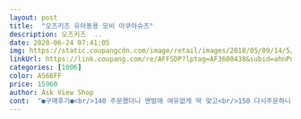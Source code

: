 ```yaml
---
layout: post 
title:  "오즈키즈 유아동용 모비 아쿠아슈즈" 
description: 오즈키즈  ..
date: 2020-06-24 07:41:05 
img: https://static.coupangcdn.com/image/retail/images/2018/05/09/14/5/e4a52652-83ae-41fa-9ddd-b8e970458db4.jpg 
linkUrl: https://link.coupang.com/re/AFFSDP?lptag=AF3600438&subid=ahnPublicAsk&pageKey=90155701&itemId=281332989&vendorItemId=3688397312&traceid=V0-113-2b66c9ddfd363bd5 
categories: [1006] 
color: A566FF 
price: 15960 
author: Ask View Shop 
cont:  "●구매후기●<br/>140 주문했더니 맨발에 여유없게 딱 맞고<br/>150 다시주문하니 살짝 여유있게 잘맞고<br/>그래서 평소에 170을 사서<br/>그리고 고무라 덜 미끄러지려나? 했는데<br/>그리고 무게 이야기가 좀 많던데<br/>그만큼 고무가 단단하다는게 아닐까싶은<br/>다른건 반품하고 요거로 신겨요^^<br/>다행이 딸은 편하다고 잘 신고다니지만요 ㅋㅋ<br/>대리석 바닥에서  발 미끄럼 타믄서 놀다가<br/>딸내미신기려고샀지요<br/>로켓배송으로담날새벽에받았구용<br/>매쉬소재의 구두같이생긴 단화라며 신기려고 샀어요<br/>맨발로는 숨통이 트이긴 하구나 싶고<br/>미끄럼방지는 쫌 딸리는 아쿠아슈즈구나 싶네요<br/>밑창도 미끄럽지 않구요<br/>발등을 한번더 감싸주니 걸을때 벗겨지진않아요<br/>발사이즈는130인데살짝큰감이있지만벗겨지지않고잘신고있네요<br/>사이즈가 참 애매한 5살 통통 발 이예요<br/>시원해보이기도해요^^<br/>실제발사이즈 162정도 되서 신발 고르기<br/>실측 135mm  22개월아가<br/>싸고 질좋은데 또 편하게 잘 신고다니는 신발 입니다<br/>아기가 넘 편하게 잘 신네요<br/>아디다스 130 신어서<br/>아쿠아슈즈는 아쿠아슈즈인가봐요<br/>아쿠아슈즈니까 당연 무거웠어도 맞는말인거같고<br/>아쿠아슈즈들이 대체적으로 타이트한데<br/>암튼<br/>양말신겻더니 꽉 끼네요<br/>양말신고 신으면<br/>여유있게 주문하는게 좋겠어요<br/>운동화들 구두들 다 쫌씩 헐떡이지만<br/>이건 개 소리입니다<br/>이것도 170 산건데<br/>이것도 타이트해서 통통발이 꽉 차시네요<br/>이쁘긴 넘 이쁘네요<br/>잘 신고다니고는 있어서<br/>저는 이 신발이 아쿠아슈즈라고 써 있지만<br/>저처럼 일상에 신을 분들 이정도 무게 나쁘지않다고봅니다<br/>전혀 무거운 느낌 1도 모르겠어요... <br/><br/>정사이즈보다 살짝 작은감이 있네요<br/>지금부터 초가을까지 신길거니까<br/>찌익찌익 소리도 내서 노는 거 보면<br/>참 저희아가는 130 정도 신는데 이건 140 이라서 발앞이 좀 여유 많은데도 찍찍이가 잘 잡아주니 안벗겨지네요<br/>피는 통하겠지? 하는 생각을 하면서 신기고있어요<br/>흙놀이터서 놀고 난 후에<br/>140 주문했더니 맨발에 여유없게 딱 맞고<br/>150 다시주문하니 살짝 여유있게 잘맞고<br/>그래서 평소에 170을 사서<br/>그리고 고무라 덜 미끄러지려나? 했는데<br/>그리고 무게 이야기가 좀 많던데<br/>그만큼 고무가 단단하다는게 아닐까싶은<br/>다른건 반품하고 요거로 신겨요^^<br/>다행이 딸은 편하다고 잘 신고다니지만요 ㅋㅋ<br/>대리석 바닥에서  발 미끄럼 타믄서 놀다가<br/>딸내미신기려고샀지요<br/>로켓배송으로담날새벽에받았구용<br/>매쉬소재의 구두같이생긴 단화라며 신기려고 샀어요<br/>맨발로는 숨통이 트이긴 하구나 싶고<br/>미끄럼방지는 쫌 딸리는 아쿠아슈즈구나 싶네요<br/>밑창도 미끄럽지 않구요<br/>발등을 한번더 감싸주니 걸을때 벗겨지진않아요<br/>발사이즈는130인데살짝큰감이있지만벗겨지지않고잘신고있네요<br/>사이즈가 참 애매한 5살 통통 발 이예요<br/>시원해보이기도해요^^<br/>실제발사이즈 162정도 되서 신발 고르기<br/>실측 135mm  22개월아가<br/>싸고 질좋은데 또 편하게 잘 신고다니는 신발 입니다<br/>아기가 넘 편하게 잘 신네요<br/>아디다스 130 신어서<br/>아쿠아슈즈는 아쿠아슈즈인가봐요<br/>아쿠아슈즈니까 당연 무거웠어도 맞는말인거같고<br/>아쿠아슈즈들이 대체적으로 타이트한데<br/>암튼<br/>양말신겻더니 꽉 끼네요<br/>양말신고 신으면<br/>여유있게 주문하는게 좋겠어요<br/>운동화들 구두들 다 쫌씩 헐떡이지만<br/>이건 개 소리입니다<br/>이것도 170 산건데<br/>이것도 타이트해서 통통발이 꽉 차시네요<br/>이쁘긴 넘 이쁘네요<br/>잘 신고다니고는 있어서<br/>저는 이 신발이 아쿠아슈즈라고 써 있지만<br/>저처럼 일상에 신을 분들 이정도 무게 나쁘지않다고봅니다<br/>전혀 무거운 느낌 1도 모르겠어요... <br/><br/>정사이즈보다 살짝 작은감이 있네요<br/>지금부터 초가을까지 신길거니까<br/>찌익찌익 소리도 내서 노는 거 보면<br/>참 저희아가는 130 정도 신는데 이건 140 이라서 발앞이 좀 여유 많은데도 찍찍이가 잘 잡아주니 안벗겨지네요<br/>피는 통하겠지? 하는 생각을 하면서 신기고있어요<br/>흙놀이터서 놀고 난 후에<br/>" 
---
```

